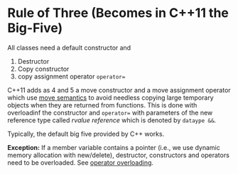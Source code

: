 # Rule of Three (Becomes in C++11 the Big-Five)

All classes need a default constructor and

 1. Destructor
 2. Copy constructor
 3. copy assignment operator `operator=` 

C++11 adds as 4 and 5 a move constructor and a move assignment operator which 
use [move semantics](https://www.cprogramming.com/c++11/rvalue-references-and-move-semantics-in-c++11.html) to avoid needless copying large temporary objects
when they are returned from functions.
This is done with overloadinf the constructor and `operator=` with parameters of the new reference type called _rvalue reference_ which is denoted
by `dataype &&`.

Typically, the default big five provided by C++ works.

**Exception:** If a member variable contains a pointer (i.e., we use dynamic memory allocation with new/delete), destructor, constructors and operators 
need to be overloaded. See [operator overloading](https://en.cppreference.com/w/cpp/language/operators).
